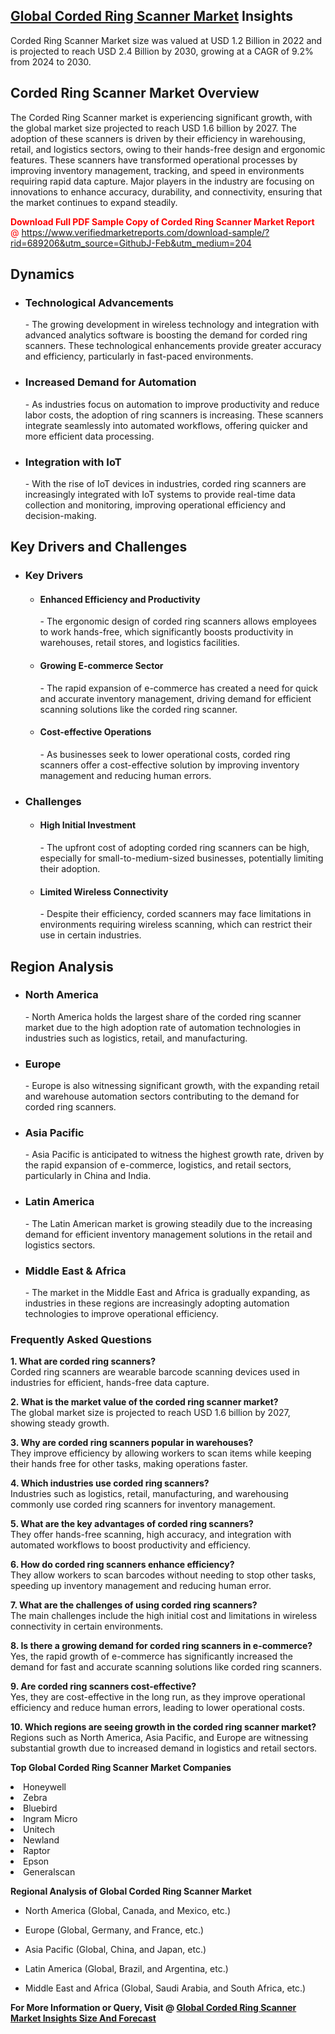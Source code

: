<h2><a href="https://www.verifiedmarketreports.com/download-sample/?rid=689206&amp;utm_source=GithubJ&amp;utm_medium=204" target="_blank">Global Corded Ring Scanner Market</a> Insights</h2><p>Corded Ring Scanner Market size was valued at USD 1.2 Billion in 2022 and is projected to reach USD 2.4 Billion by 2030, growing at a CAGR of 9.2% from 2024 to 2030.</p><p> <h2>Corded Ring Scanner Market Overview</h2> <p>The Corded Ring Scanner market is experiencing significant growth, with the global market size projected to reach USD 1.6 billion by 2027. The adoption of these scanners is driven by their efficiency in warehousing, retail, and logistics sectors, owing to their hands-free design and ergonomic features. These scanners have transformed operational processes by improving inventory management, tracking, and speed in environments requiring rapid data capture. Major players in the industry are focusing on innovations to enhance accuracy, durability, and connectivity, ensuring that the market continues to expand steadily. <p><span class=""><span style="color: #ff0000;"><strong>Download Full PDF Sample Copy of Corded Ring Scanner Market Report</strong> @ </span><a href="https://www.verifiedmarketreports.com/download-sample/?rid=689206&amp;utm_source=GithubJ-Feb&amp;utm_medium=204" target="_blank">https://www.verifiedmarketreports.com/download-sample/?rid=689206&amp;utm_source=GithubJ-Feb&amp;utm_medium=204</a></span></p></p> <h2>Dynamics</h2> <ul> <li><h3>Technological Advancements</h3> - The growing development in wireless technology and integration with advanced analytics software is boosting the demand for corded ring scanners. These technological enhancements provide greater accuracy and efficiency, particularly in fast-paced environments.</li> <li><h3>Increased Demand for Automation</h3> - As industries focus on automation to improve productivity and reduce labor costs, the adoption of ring scanners is increasing. These scanners integrate seamlessly into automated workflows, offering quicker and more efficient data processing.</li> <li><h3>Integration with IoT</h3> - With the rise of IoT devices in industries, corded ring scanners are increasingly integrated with IoT systems to provide real-time data collection and monitoring, improving operational efficiency and decision-making.</li> </ul> <h2>Key Drivers and Challenges</h2> <ul> <li><h3>Key Drivers</h3> <ul> <li><h4>Enhanced Efficiency and Productivity</h4> - The ergonomic design of corded ring scanners allows employees to work hands-free, which significantly boosts productivity in warehouses, retail stores, and logistics facilities.</li> <li><h4>Growing E-commerce Sector</h4> - The rapid expansion of e-commerce has created a need for quick and accurate inventory management, driving demand for efficient scanning solutions like the corded ring scanner.</li> <li><h4>Cost-effective Operations</h4> - As businesses seek to lower operational costs, corded ring scanners offer a cost-effective solution by improving inventory management and reducing human errors.</li> </ul> </li> <li><h3>Challenges</h3> <ul> <li><h4>High Initial Investment</h4> - The upfront cost of adopting corded ring scanners can be high, especially for small-to-medium-sized businesses, potentially limiting their adoption.</li> <li><h4>Limited Wireless Connectivity</h4> - Despite their efficiency, corded scanners may face limitations in environments requiring wireless scanning, which can restrict their use in certain industries.</li> </ul> </li> </ul> <h2>Region Analysis</h2> <ul> <li><h3>North America</h3> - North America holds the largest share of the corded ring scanner market due to the high adoption rate of automation technologies in industries such as logistics, retail, and manufacturing.</li> <li><h3>Europe</h3> - Europe is also witnessing significant growth, with the expanding retail and warehouse automation sectors contributing to the demand for corded ring scanners.</li> <li><h3>Asia Pacific</h3> - Asia Pacific is anticipated to witness the highest growth rate, driven by the rapid expansion of e-commerce, logistics, and retail sectors, particularly in China and India.</li> <li><h3>Latin America</h3> - The Latin American market is growing steadily due to the increasing demand for efficient inventory management solutions in the retail and logistics sectors.</li> <li><h3>Middle East & Africa</h3> - The market in the Middle East and Africa is gradually expanding, as industries in these regions are increasingly adopting automation technologies to improve operational efficiency.</li> </ul> <h3>Frequently Asked Questions</h3> <p><strong>1. What are corded ring scanners?</strong><br>Corded ring scanners are wearable barcode scanning devices used in industries for efficient, hands-free data capture.</p> <p><strong>2. What is the market value of the corded ring scanner market?</strong><br>The global market size is projected to reach USD 1.6 billion by 2027, showing steady growth.</p> <p><strong>3. Why are corded ring scanners popular in warehouses?</strong><br>They improve efficiency by allowing workers to scan items while keeping their hands free for other tasks, making operations faster.</p> <p><strong>4. Which industries use corded ring scanners?</strong><br>Industries such as logistics, retail, manufacturing, and warehousing commonly use corded ring scanners for inventory management.</p> <p><strong>5. What are the key advantages of corded ring scanners?</strong><br>They offer hands-free scanning, high accuracy, and integration with automated workflows to boost productivity and efficiency.</p> <p><strong>6. How do corded ring scanners enhance efficiency?</strong><br>They allow workers to scan barcodes without needing to stop other tasks, speeding up inventory management and reducing human error.</p> <p><strong>7. What are the challenges of using corded ring scanners?</strong><br>The main challenges include the high initial cost and limitations in wireless connectivity in certain environments.</p> <p><strong>8. Is there a growing demand for corded ring scanners in e-commerce?</strong><br>Yes, the rapid growth of e-commerce has significantly increased the demand for fast and accurate scanning solutions like corded ring scanners.</p> <p><strong>9. Are corded ring scanners cost-effective?</strong><br>Yes, they are cost-effective in the long run, as they improve operational efficiency and reduce human errors, leading to lower operational costs.</p> <p><strong>10. Which regions are seeing growth in the corded ring scanner market?</strong><br>Regions such as North America, Asia Pacific, and Europe are witnessing substantial growth due to increased demand in logistics and retail sectors.</p> </p><p><strong>Top Global Corded Ring Scanner Market Companies</strong></p><div data-test-id=""><p><li>Honeywell</li><li> Zebra</li><li> Bluebird</li><li> Ingram Micro</li><li> Unitech</li><li> Newland</li><li> Raptor</li><li> Epson</li><li> Generalscan</li></p><div><strong>Regional Analysis of&nbsp;Global Corded Ring Scanner Market</strong></div><ul><li dir="ltr"><p dir="ltr">North America&nbsp;(Global, Canada, and Mexico, etc.)</p></li><li dir="ltr"><p dir="ltr">Europe (Global, Germany, and France, etc.)</p></li><li dir="ltr"><p dir="ltr">Asia Pacific&nbsp;(Global, China, and Japan, etc.)</p></li><li dir="ltr"><p dir="ltr">Latin America&nbsp;(Global, Brazil, and Argentina, etc.)</p></li><li dir="ltr">Middle East and Africa&nbsp;(Global, Saudi Arabia, and South Africa, etc.)</li></ul><p><strong>For More Information or Query, Visit @&nbsp;</strong><strong><a href="https://www.verifiedmarketreports.com/product/corded-ring-scanner-market/?utm_source=GithubJ&amp;utm_medium=204" target="_blank">Global Corded Ring Scanner Market Insights Size And Forecast</a></strong></p></div>
